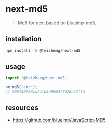 # next-md5
> Md5 for next based on blueimp-md5.

## installation
```bash
npm install -S @feizheng/next-md5
```

## usage
```js
import '@feizheng/next-md5';

nx.md5('abc');
// 900150983cd24fb0d6963f7d28e17f72
```

## resources
- https://github.com/blueimp/JavaScript-MD5
